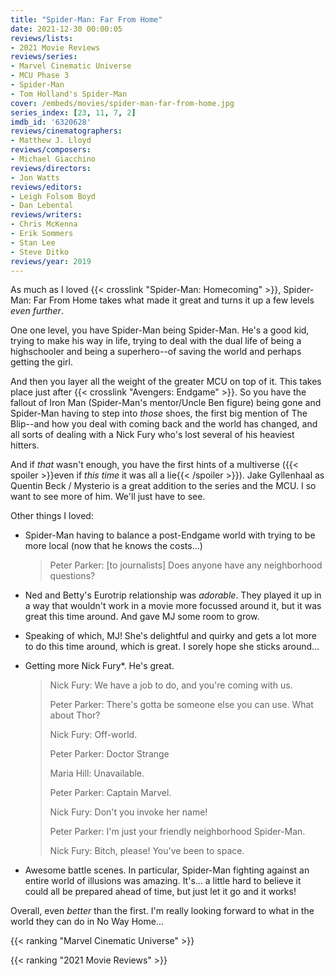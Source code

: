 ```yaml
---
title: "Spider-Man: Far From Home"
date: 2021-12-30 00:00:05
reviews/lists:
- 2021 Movie Reviews
reviews/series:
- Marvel Cinematic Universe
- MCU Phase 3
- Spider-Man 
- Tom Holland's Spider-Man
cover: /embeds/movies/spider-man-far-from-home.jpg
series_index: [23, 11, 7, 2]
imdb_id: '6320628'
reviews/cinematographers:
- Matthew J. Lloyd
reviews/composers:
- Michael Giacchino
reviews/directors:
- Jon Watts
reviews/editors:
- Leigh Folsom Boyd
- Dan Lebental
reviews/writers:
- Chris McKenna
- Erik Sommers
- Stan Lee
- Steve Ditko
reviews/year: 2019
---
```


As much as I loved {{< crosslink "Spider-Man: Homecoming" >}}, Spider-Man: Far From Home takes what made it great and turns it up a few levels *even further*.

One one level, you have Spider-Man being Spider-Man. He's a good kid, trying to make his way in life, trying to deal with the dual life of being a highschooler and being a superhero--of saving the world and perhaps getting the girl.

And then you layer all the weight of the greater MCU on top of it. This takes place just after {{< crosslink "Avengers: Endgame" >}}. So you have the fallout of Iron Man (Spider-Man's mentor/Uncle Ben figure) being gone and Spider-Man having to step into *those* shoes, the first big mention of The Blip--and how you deal with coming back and the world has changed, and all sorts of dealing with a Nick Fury who's lost several of his heaviest hitters.

And if *that* wasn't enough, you have the first hints of a multiverse ({{< spoiler >}}even if *this time* it was all a lie{{< /spoiler >}}). Jake Gyllenhaal as Quentin Beck / Mysterio is a great addition to the series and the MCU. I so want to see more of him. We'll just have to see. 

Other things I loved:

* Spider-Man having to balance a post-Endgame world with trying to be more local (now that he knows the costs...)

    > Peter Parker: [to journalists] Does anyone have any neighborhood questions? 

* Ned and Betty's Eurotrip relationship was *adorable*. They played it up in a way that wouldn't work in a movie more focussed around it, but it was great this time around. And gave MJ some room to grow. 

* Speaking of which, MJ! She's delightful and quirky and gets a lot more to do this time around, which is great. I sorely hope she sticks around...

* Getting more Nick Fury*. He's great. 
    
    > Nick Fury: We have a job to do, and you're coming with us.
    > 
    > Peter Parker: There's gotta be someone else you can use. What about Thor?
    > 
    > Nick Fury: Off-world.
    > 
    > Peter Parker: Doctor Strange
    > 
    > Maria Hill: Unavailable.
    > 
    > Peter Parker: Captain Marvel.
    > 
    > Nick Fury: Don't you invoke her name!
    > 
    > Peter Parker: I'm just your friendly neighborhood Spider-Man.
    > 
    > Nick Fury: Bitch, please! You've been to space.

* Awesome battle scenes. In particular, Spider-Man fighting against an entire world of illusions was amazing. It's... a little hard to believe it could all be prepared ahead of time, but just let it go and it works!

Overall, even *better* than the first. I'm really looking forward to what in the world they can do in No Way Home... 

{{< ranking "Marvel Cinematic Universe" >}}

{{< ranking "2021 Movie Reviews" >}}